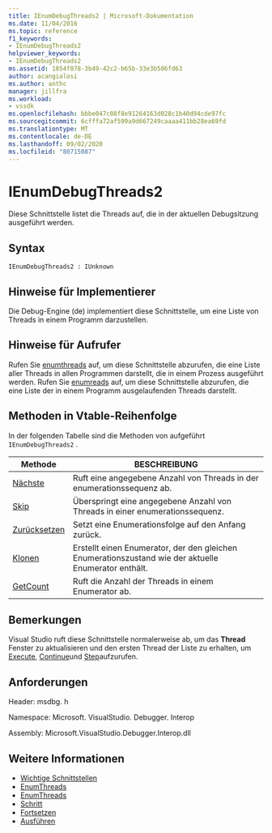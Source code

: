 ```yaml
---
title: IEnumDebugThreads2 | Microsoft-Dokumentation
ms.date: 11/04/2016
ms.topic: reference
f1_keywords:
- IEnumDebugThreads2
helpviewer_keywords:
- IEnumDebugThreads2
ms.assetid: 1854f078-3b49-42c2-b65b-33e3b506fd63
author: acangialosi
ms.author: anthc
manager: jillfra
ms.workload:
- vssdk
ms.openlocfilehash: bbbe047c08f8e91264163d028c1b40d94cde97fc
ms.sourcegitcommit: 6cfffa72af599a9d667249caaaa411bb28ea69fd
ms.translationtype: MT
ms.contentlocale: de-DE
ms.lasthandoff: 09/02/2020
ms.locfileid: "80715087"
---
```

# <a name="ienumdebugthreads2"></a>IEnumDebugThreads2
Diese Schnittstelle listet die Threads auf, die in der aktuellen Debugsitzung ausgeführt werden.

## <a name="syntax"></a>Syntax

```
IEnumDebugThreads2 : IUnknown
```

## <a name="notes-for-implementers"></a>Hinweise für Implementierer
 Die Debug-Engine (de) implementiert diese Schnittstelle, um eine Liste von Threads in einem Programm darzustellen.

## <a name="notes-for-callers"></a>Hinweise für Aufrufer
 Rufen Sie [enumthreads](../../../extensibility/debugger/reference/idebugprocess2-enumthreads.md) auf, um diese Schnittstelle abzurufen, die eine Liste aller Threads in allen Programmen darstellt, die in einem Prozess ausgeführt werden. Rufen Sie [enumreads](../../../extensibility/debugger/reference/idebugprogram2-enumthreads.md) auf, um diese Schnittstelle abzurufen, die eine Liste der in einem Programm ausgelaufenden Threads darstellt.

## <a name="methods-in-vtable-order"></a>Methoden in Vtable-Reihenfolge
 In der folgenden Tabelle sind die Methoden von aufgeführt `IEnumDebugThreads2` .

|Methode|BESCHREIBUNG|
|------------|-----------------|
|[Nächste](../../../extensibility/debugger/reference/ienumdebugthreads2-next.md)|Ruft eine angegebene Anzahl von Threads in der enumerationssequenz ab.|
|[Skip](../../../extensibility/debugger/reference/ienumdebugthreads2-skip.md)|Überspringt eine angegebene Anzahl von Threads in einer enumerationssequenz.|
|[Zurücksetzen](../../../extensibility/debugger/reference/ienumdebugthreads2-reset.md)|Setzt eine Enumerationsfolge auf den Anfang zurück.|
|[Klonen](../../../extensibility/debugger/reference/ienumdebugthreads2-clone.md)|Erstellt einen Enumerator, der den gleichen Enumerationszustand wie der aktuelle Enumerator enthält.|
|[GetCount](../../../extensibility/debugger/reference/ienumdebugthreads2-getcount.md)|Ruft die Anzahl der Threads in einem Enumerator ab.|

## <a name="remarks"></a>Bemerkungen
 Visual Studio ruft diese Schnittstelle normalerweise ab, um das **Thread** Fenster zu aktualisieren und den ersten Thread der Liste zu erhalten, um [Execute](../../../extensibility/debugger/reference/idebugprocess3-execute.md), [Continue](../../../extensibility/debugger/reference/idebugprocess3-continue.md)und [Step](../../../extensibility/debugger/reference/idebugprocess3-step.md)aufzurufen.

## <a name="requirements"></a>Anforderungen
 Header: msdbg. h

 Namespace: Microsoft. VisualStudio. Debugger. Interop

 Assembly: Microsoft.VisualStudio.Debugger.Interop.dll

## <a name="see-also"></a>Weitere Informationen
- [Wichtige Schnittstellen](../../../extensibility/debugger/reference/core-interfaces.md)
- [EnumThreads](../../../extensibility/debugger/reference/idebugprocess2-enumthreads.md)
- [EnumThreads](../../../extensibility/debugger/reference/idebugprogram2-enumthreads.md)
- [Schritt](../../../extensibility/debugger/reference/idebugprocess3-step.md)
- [Fortsetzen](../../../extensibility/debugger/reference/idebugprocess3-continue.md)
- [Ausführen](../../../extensibility/debugger/reference/idebugprocess3-execute.md)

